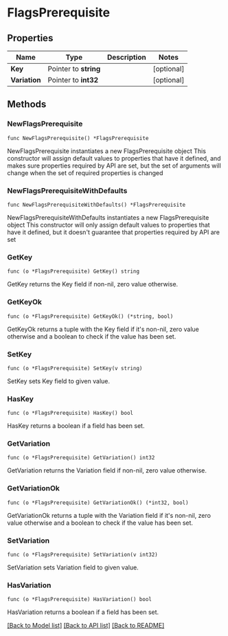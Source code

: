 # FlagsPrerequisite

## Properties

Name | Type | Description | Notes
------------ | ------------- | ------------- | -------------
**Key** | Pointer to **string** |  | [optional] 
**Variation** | Pointer to **int32** |  | [optional] 

## Methods

### NewFlagsPrerequisite

`func NewFlagsPrerequisite() *FlagsPrerequisite`

NewFlagsPrerequisite instantiates a new FlagsPrerequisite object
This constructor will assign default values to properties that have it defined,
and makes sure properties required by API are set, but the set of arguments
will change when the set of required properties is changed

### NewFlagsPrerequisiteWithDefaults

`func NewFlagsPrerequisiteWithDefaults() *FlagsPrerequisite`

NewFlagsPrerequisiteWithDefaults instantiates a new FlagsPrerequisite object
This constructor will only assign default values to properties that have it defined,
but it doesn't guarantee that properties required by API are set

### GetKey

`func (o *FlagsPrerequisite) GetKey() string`

GetKey returns the Key field if non-nil, zero value otherwise.

### GetKeyOk

`func (o *FlagsPrerequisite) GetKeyOk() (*string, bool)`

GetKeyOk returns a tuple with the Key field if it's non-nil, zero value otherwise
and a boolean to check if the value has been set.

### SetKey

`func (o *FlagsPrerequisite) SetKey(v string)`

SetKey sets Key field to given value.

### HasKey

`func (o *FlagsPrerequisite) HasKey() bool`

HasKey returns a boolean if a field has been set.

### GetVariation

`func (o *FlagsPrerequisite) GetVariation() int32`

GetVariation returns the Variation field if non-nil, zero value otherwise.

### GetVariationOk

`func (o *FlagsPrerequisite) GetVariationOk() (*int32, bool)`

GetVariationOk returns a tuple with the Variation field if it's non-nil, zero value otherwise
and a boolean to check if the value has been set.

### SetVariation

`func (o *FlagsPrerequisite) SetVariation(v int32)`

SetVariation sets Variation field to given value.

### HasVariation

`func (o *FlagsPrerequisite) HasVariation() bool`

HasVariation returns a boolean if a field has been set.


[[Back to Model list]](../README.md#documentation-for-models) [[Back to API list]](../README.md#documentation-for-api-endpoints) [[Back to README]](../README.md)


